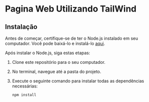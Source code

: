 # Pagina Web Utilizando TailWind

## Instalação

Antes de começar, certifique-se de ter o Node.js instalado em seu computador. Você pode baixá-lo e instalá-lo [aqui](https://nodejs.org/).

Após instalar o Node.js, siga estas etapas:

1. Clone este repositório para o seu computador.
2. No terminal, navegue até a pasta do projeto.
3. Execute o seguinte comando para instalar todas as dependências necessárias:

   ```bash
   npm install

